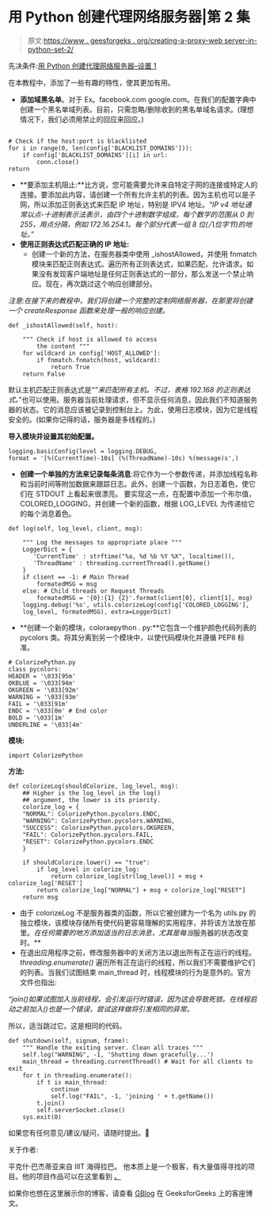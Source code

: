 # 用 Python 创建代理网络服务器|第 2 集

> 原文:[https://www . geesforgeks . org/creating-a-proxy-web server-in-python-set-2/](https://www.geeksforgeeks.org/creating-a-proxy-webserver-in-python-set-2/)

先决条件:[用 Python 创建代理网络服务器–设置 1](https://www.geeksforgeeks.org/creating-a-proxy-webserver-in-python-set-1/)

在本教程中，添加了一些有趣的特性，使其更加有用。

*   **添加域黑名单**。对于 Ex。facebook.com google.com。在我们的配置字典中创建一个黑名单域列表。目前，只需忽略/删除收到的黑名单域名请求。(理想情况下，我们必须用禁止的回应来回应。)

```

# Check if the host:port is blacklisted
for i in range(0, len(config['BLACKLIST_DOMAINS'])):
    if config['BLACKLIST_DOMAINS'][i] in url:
        conn.close()
return
```

*   **要添加主机阻止:**比方说，您可能需要允许来自特定子网的连接或特定人的连接。要添加此内容，请创建一个所有允许主机的列表。因为主机也可以是子网，所以添加正则表达式来匹配 IP 地址，特别是 IPV4 地址。*“IP v4 地址通常以点-十进制表示法表示，由四个十进制数字组成，每个数字的范围从 0 到 255，用点分隔，例如 172.16.254.1。每个部分代表一组 8 位(八位字节)的地址。”*
*   **使用正则表达式匹配正确的 IP 地址:**
    *   创建一个新的方法，在服务器类中使用 _ishostAllowed，并使用 fnmatch 模块来匹配正则表达式。遍历所有正则表达式，如果匹配，允许请求。如果没有发现客户端地址是任何正则表达式的一部分，那么发送一个禁止响应。现在，再次跳过这个响应创建部分。

*注意:在接下来的教程中，我们将创建一个完整的定制网络服务器，在那里将创建一个 createResponse 函数来处理一般的响应创建。*

```
def _ishostAllowed(self, host):

    """ Check if host is allowed to access
        the content """
    for wildcard in config['HOST_ALLOWED']:
        if fnmatch.fnmatch(host, wildcard):
            return True
    return False
```

默认主机匹配正则表达式是“*”来匹配所有主机。不过，表格 192.168 的正则表达式。*”也可以使用。服务器当前处理请求，但不显示任何消息，因此我们不知道服务器的状态。它的消息应该被记录到控制台上。为此，使用日志模块，因为它是线程安全的。(如果你记得的话，服务器是多线程的。)

**导入模块并设置其初始配置。**

```
logging.basicConfig(level = logging.DEBUG,
format = '[%(CurrentTime)-10s] (%(ThreadName)-10s) %(message)s',)
```

*   **创建一个单独的方法来记录每条消息**:将它作为一个参数传递，并添加线程名称和当前时间等附加数据来跟踪日志。此外，创建一个函数，为日志着色，使它们在 STDOUT 上看起来很漂亮。
    要实现这一点，在配置中添加一个布尔值，COLORED_LOGGING，并创建一个新的函数，根据 LOG_LEVEL 为传递给它的每个消息着色。

```
def log(self, log_level, client, msg):

    """ Log the messages to appropriate place """
    LoggerDict = {
       'CurrentTime' : strftime("%a, %d %b %Y %X", localtime()),
       'ThreadName' : threading.currentThread().getName()
    }
    if client == -1: # Main Thread
        formatedMSG = msg
    else: # Child threads or Request Threads
        formatedMSG = '{0}:{1} {2}'.format(client[0], client[1], msg)
    logging.debug('%s', utils.colorizeLog(config['COLORED_LOGGING'],
    log_level, formatedMSG), extra=LoggerDict)
```

*   **创建一个新的模块，coloraepython . py:**它包含一个维护颜色代码列表的 pycolors 类。将其分离到另一个模块中，以使代码模块化并遵循 PEP8 标准。

```
# ColorizePython.py
class pycolors:
HEADER = '\033[95m'
OKBLUE = '\033[94m'
OKGREEN = '\033[92m'
WARNING = '\033[93m'
FAIL = '\033[91m'
ENDC = '\033[0m' # End color
BOLD = '\033[1m'
UNDERLINE = '\033[4m'
```

**模块:**

```
import ColorizePython
```

**方法:**

```
def colorizeLog(shouldColorize, log_level, msg):
    ## Higher is the log_level in the log()
    ## argument, the lower is its priority.
    colorize_log = {
    "NORMAL": ColorizePython.pycolors.ENDC,
    "WARNING": ColorizePython.pycolors.WARNING,
    "SUCCESS": ColorizePython.pycolors.OKGREEN,
    "FAIL": ColorizePython.pycolors.FAIL,
    "RESET": ColorizePython.pycolors.ENDC
    }

    if shouldColorize.lower() == "true":
        if log_level in colorize_log:
            return colorize_log[str(log_level)] + msg + colorize_log['RESET']
        return colorize_log["NORMAL"] + msg + colorize_log["RESET"]
    return msg 
```

*   由于 colorizeLog 不是服务器类的函数，所以它被创建为一个名为 utils.py 的独立模块，该模块存储所有使代码更容易理解的实用程序，并将该方法放在那里。*在任何需要的地方添加适当的日志消息，尤其是每当*服务器的状态改变时。**
*   在退出应用程序之前，修改服务器中的关闭方法以退出所有正在运行的线程。 *threading.enumerate()* 遍历所有正在运行的线程，所以我们不需要维护它们的列表。当我们试图结束 main_thread 时，线程模块的行为是意外的。官方文件也指出:

*“join()如果试图加入当前线程，会引发运行时错误，因为这会导致死锁。在线程启动之前加入()也是一个错误，尝试这样做将引发相同的异常。*

所以，适当跳过它。这是相同的代码。

```
def shutdown(self, signum, frame):
    """ Handle the exiting server. Clean all traces """
    self.log("WARNING", -1, 'Shutting down gracefully...')
    main_thread = threading.currentThread() # Wait for all clients to exit
    for t in threading.enumerate():
        if t is main_thread:
            continue
            self.log("FAIL", -1, 'joining ' + t.getName())
        t.join()
        self.serverSocket.close()
    sys.exit(0)
```

如果您有任何意见/建议/疑问，请随时提出。🙂

关于作者:

平克什·巴杰蒂亚来自 IIIT 海得拉巴。 他本质上是一个极客，有大量值得寻找的项目。他的项目作品可以在这里看到 [。](https://github.com/pinkeshbadjatiya/)

如果你也想在这里展示你的博客，请查看 [GBlog](http://geeksquiz.com/gblog/) 在 GeeksforGeeks 上的客座博文。